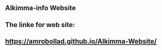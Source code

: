 
## Alkimma-info Website
## The linke for web site:
## https://amrobollad.github.io/Alkimma-Website/
